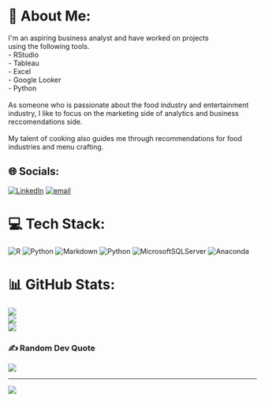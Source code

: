 # 💫 About Me:
I'm an aspiring business analyst and have worked on projects<br>using the following tools.<br>- RStudio<br>- Tableau<br>- Excel<br>- Google Looker<br>- Python<br><br>As someone who is passionate about the food industry and entertainment industry, I like to focus on the marketing side of analytics and business reccomendations side.<br><br>My talent of cooking also guides me through recommendations for food industries and menu crafting. 


## 🌐 Socials:
[![LinkedIn](https://img.shields.io/badge/LinkedIn-%230077B5.svg?logo=linkedin&logoColor=white)](https://linkedin.com/in/linkedin.com/in/reem-anwar-5096b12bb) [![email](https://img.shields.io/badge/Email-D14836?logo=gmail&logoColor=white)](mailto:reemanwar.kn@gmail.com) 

# 💻 Tech Stack:
![R](https://img.shields.io/badge/r-%23276DC3.svg?style=for-the-badge&logo=r&logoColor=white) ![Python](https://img.shields.io/badge/python-3670A0?style=for-the-badge&logo=python&logoColor=ffdd54) ![Markdown](https://img.shields.io/badge/markdown-%23000000.svg?style=for-the-badge&logo=markdown&logoColor=white) ![Python](https://img.shields.io/badge/python-3670A0?style=for-the-badge&logo=python&logoColor=ffdd54) ![MicrosoftSQLServer](https://img.shields.io/badge/Microsoft%20SQL%20Server-CC2927?style=for-the-badge&logo=microsoft%20sql%20server&logoColor=white) ![Anaconda](https://img.shields.io/badge/Anaconda-%2344A833.svg?style=for-the-badge&logo=anaconda&logoColor=white)
# 📊 GitHub Stats:
![](https://github-readme-stats.vercel.app/api?username=reemanwar&theme=midnight-purple&hide_border=true&include_all_commits=false&count_private=true)<br/>
![](https://nirzak-streak-stats.vercel.app/?user=reemanwar&theme=midnight-purple&hide_border=true)<br/>
![](https://github-readme-stats.vercel.app/api/top-langs/?username=reemanwar&theme=midnight-purple&hide_border=true&include_all_commits=false&count_private=true&layout=compact)

### ✍️ Random Dev Quote
![](https://quotes-github-readme.vercel.app/api?type=horizontal&theme=merko)

---
[![](https://visitcount.itsvg.in/api?id=reemanwar&icon=0&color=0)](https://visitcount.itsvg.in)

<!-- Proudly created with GPRM ( https://gprm.itsvg.in ) -->
